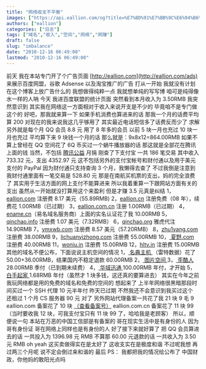 ```yaml
---
title: "网络收支不平衡"
images: ["https://api.eallion.com/og?title=%E7%BD%91%E7%BB%9C%E6%94%B6%E6%94%AF%E4%B8%8D%E5%B9%B3%E8%A1%A1"]
authors: ["eallion"]
categories: ["日志"]
tags: ["域名","收入","空间","网络","网赚"]
draft: false
slug: "imbalance"
date: "2010-12-16 06:49:00"
lastmod: "2010-12-16 06:49:00"
---
```


前天
我在本站专门开了个广告页面 [http://eallion.com](http://eallion.com/ads)
来展示百度网盟，谷歌 Adsense 以及淘宝推广的广告
打从一开始
我就没有计划在这个博客上放广告什么的
我想做得纯粹一点
我就想单纯的写写博
咱可是纯得像水一样的人呐
今天
我进百度联盟的统计页面
突然看到本月收入为 3.50RMB
我突然意识到
其实我在网络这一方面相对于收入来说开支是不少的
毕竟咱不是专门做这个的
好吧，那我就来算一下
如果手机消费也算进来的话
那我一个月的话费平均算 200
对现在的我来说我这几乎够用了
其实最近电话短信多了话费反而少了
求解
另外就是每个月 QQ 会员 8.8 元
用了 8 年多的会员
以前 5 块一月也充过 10 块一月也充过
平均算下来 9 块钱一个月的话
那么就是：9x8x12=864.00RMB
如果不算上曾经在 QQ 空间花了 6Q 币买过一个蜗牛播放器的话
那这就是全部花在腾讯上面的钱
当然，不包括 [腾讯公益](http://gongyi.net) 月捐
刚查了下支付宝
一共 186 笔交易
其中收入 733.32 元，支出 4352.97 元
这不包括另外的支付宝帐号和财付通以及用于美元支付的 PayPal
因为财付通只支持查询 3 个月，我懒得去查了
不过我倒是注意到我财付通里面有一笔交易是 528.80 元
那是在南航买机票的支出，妈的完全浪费了
其实用于生活方面的网上支付不能算进来
所以我着重算一下跟网站方面有关的支出
虽然从一开始就没打算用这个来盈利
但是才赚 3.5 元真是纠结
1，[eallion.com](http://eallion.com/) 注册费 8.17 美元（55.89RMB)
2，[eallion.cn](http://qinchao.org) 注册免费（08 年），续费花 1.00RMB（已过期）
3，[eallion.com.cn](http://qinchao.org) 注册 1.00RMB（已过期）
4，[ename.cn](http://ename.cn)（易名域名服务商）上面的实名认证花了我 10.00RMB
5，[qinchao.info](http://qinchao.org) 注册费 1.07 美元（7.32RMB）
6，[qinchao.org](http://qinchao.org) 雅虎代注 14.90RMB
7，[ymxwb.com](http://ymxwb.com) 注册费 8.57 美元（57.20RMB）
8，[zhu1yang.com](http://zhu1yang.com) 注册费 38.00RMB
9，[lichuanyizhong.com](http://lichuanyizhong.com) 注册费 55.00RMB
10，[ 夏野.com](http://www.xn--0rso43k.com) 注册费 40.00RMB
11，[woniu.in](http://t.eallion.com) 注册费 15.00RMB
12，[hltv.in](http://qinchao.org) 注册费 15.00RMB
其他的域名不便公布，下面说说主机空间的情况
1，[ 名典主机 ](http://7root.com)（雷特数据）花了 50.00+36.00RMB，结果国内不稳定退款 60.00RMB
2，[ 图片空间 ](http://www.cnaaa.com)
3，[ 歪酷人 ](http://yculer.com)28.00RMB 季付（已到期未续费）
4，[ 华域迅通 ](http://www.vosent.com)100.00RMB 年付，才开始
5，[ 白手起家 ](http://168.sh)1.68RMB 年付（虽然才 1 块多钱，这还真的要算进去）
其实在今年之前
我玩网络都是用的免费的域名和免费的空间的
想起来了
上半年网络很黑暗那段时间买过一个 SSH 代理
10 元半年付
昨天已过期
不然我还不会意识到我买过这个
还租过 1 个月 CS 服务器 90 元
对了
另外网站代理备案一共花了我 21 块 9 毛 9
eallion.com 备案花了 10 块 [（查看备案号）](http://www.miibeian.gov.cn/icp/publish/query/icpMemoInfo_login.action?id=2350876)
eallion.com.cn 备案花了 11 块 99
（当时要收我 12 块，可我支付宝只有 11 块 99 了，哈哈我是老顾客）
所以，顺便说一句
本站在万恶的中国工信部是有备案的
哥在现实生活中是有身份的人
因为哥有身份证
哥在网络上同样也是有身份的人
好了接下来就好算了
把 QQ 会员算进去的话
一共投入为 1396.98 元 RMB
不算那 60.00 元退款的话
一共收入为 3.50 元 RMB
oh yeah
这买卖做得实在是太好了
这收支实在是极度和谐
不过呢我想
再过两三个月呢
说不定会倒过来和谐的
最后 PS：
我都把我的情况给公布了
中国财政，你他妈的敢阳光点吗
